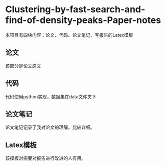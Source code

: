 # Clustering-by-fast-search-and-find-of-density-peaks-Paper-notes
本项目有四块内容：论文、代码、论文笔记、写报告的Latex模板
## 论文
该部分是论文原文

## 代码
代码使用python实现，数据集在data文件夹下

## 论文笔记
论文笔记记录了我对论文的理解，比较详细。

## Latex模板
该模板对需要对报告进行改进的人有用。
